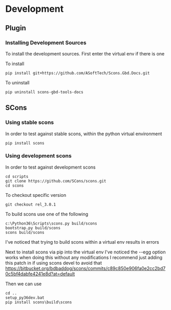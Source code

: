 # Development


## Plugin


### Installing Development Sources

To install the development sources.
First enter the virtual env if there is one

To install
```
pip install git+https://github.com/ASoftTech/Scons.Gbd.Docs.git
```

To uninstall
```
pip uninstall scons-gbd-tools-docs
```


## SCons


### Using stable scons

In order to test against stable scons, within the python virtual environment
```
pip install scons
```


### Using development scons

In order to test against development scons
```
cd scripts
git clone https://github.com/SCons/scons.git
cd scons
```

To checkout specific version
```
git checkout rel_3.0.1
```

To build scons use one of the following
```
c:\Python36\Scripts\scons.py build/scons
bootstrap.py build/scons
scons build/scons
```
I've noticed that trying to build scons within a virtual env results in errors

Next to install scons via pip into the virtual env
I've noticed the --egg option works when doing this without any modifications
I recommend just adding this patch in if using scons devel to avoid that
https://bitbucket.org/bdbaddog/scons/commits/c89c850e906fa0e2cc2bd70c5bf4dabfe4241e8d?at=default

Then we can use
```
cd ..
setup_py36dev.bat
pip install scons\build\scons
```

